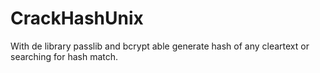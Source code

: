 # CrackHashUnix
With de library passlib and bcrypt able generate hash of any cleartext or searching for hash match.
